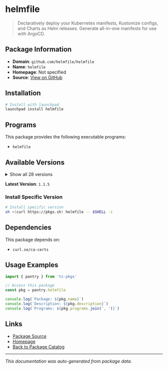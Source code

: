 # helmfile

> Declaratively deploy your Kubernetes manifests, Kustomize configs, and Charts as Helm releases. Generate all-in-one manifests for use with ArgoCD.

## Package Information

- **Domain**: `github.com/helmfile/helmfile`
- **Name**: `helmfile`
- **Homepage**: Not specified
- **Source**: [View on GitHub](https://github.com/pkgxdev/pantry/tree/main/projects/github.com/helmfile/helmfile/package.yml)

## Installation

```bash
# Install with launchpad
launchpad install helmfile
```

## Programs

This package provides the following executable programs:

- `helmfile`

## Available Versions

<details>
<summary>Show all 28 versions</summary>

- `1.1.5`, `1.1.4`, `1.1.3`, `1.1.2`, `1.1.1`
- `1.1.0`, `1.0.0`, `0.171.0`, `0.170.1`, `0.170.0`
- `0.169.2`, `0.169.1`, `0.169.0`, `0.168.0`, `0.167.1`
- `0.167.0`, `0.166.0`, `0.165.0`, `0.164.0`, `0.163.1`
- `0.163.0`, `0.162.0`, `0.161.0`, `0.160.0`, `0.159.0`
- `0.158.1`, `0.158.0`, `0.157.0`

</details>

**Latest Version**: `1.1.5`

### Install Specific Version

```bash
# Install specific version
sh <(curl https://pkgx.sh) helmfile -- $SHELL -i
```

## Dependencies

This package depends on:

- `curl.se/ca-certs`

## Usage Examples

```typescript
import { pantry } from 'ts-pkgx'

// Access this package
const pkg = pantry.helmfile

console.log(`Package: ${pkg.name}`)
console.log(`Description: ${pkg.description}`)
console.log(`Programs: ${pkg.programs.join(', ')}`)
```

## Links

- [Package Source](https://github.com/pkgxdev/pantry/tree/main/projects/github.com/helmfile/helmfile/package.yml)
- [Homepage](#)
- [Back to Package Catalog](../../../package-catalog.md)

---

*This documentation was auto-generated from package data.*
